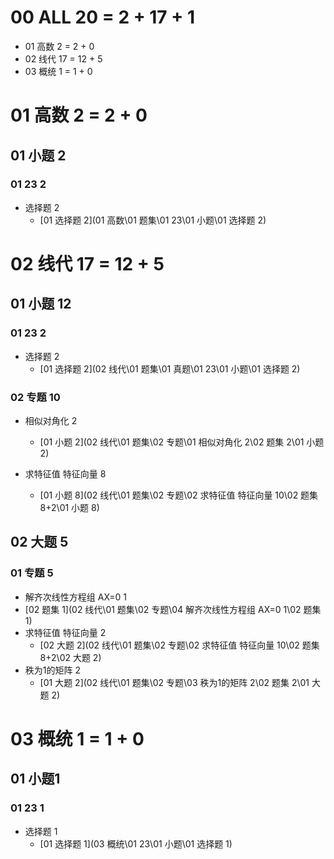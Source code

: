 # 00 ALL 20 = 2 + 17 + 1

* 01 高数 2 = 2 + 0
* 02 线代 17 = 12 + 5
* 03 概统 1 = 1 + 0



# 01 高数 2 = 2 + 0



## 01 小题 2



### 01 23 2

* 选择题  2
  *   [01 选择题 2](01 高数\01 题集\01 23\01 小题\01 选择题 2) 



# 02 线代 17 = 12 + 5



## 01 小题 12



### 01 23 2

* 选择题  2
  *    [01 选择题 2](02 线代\01 题集\01 真题\01 23\01 小题\01 选择题 2) 

### 02 专题 10

* 相似对角化 2
  *    [01 小题 2](02 线代\01 题集\02 专题\01 相似对角化 2\02 题集 2\01 小题 2) 
  
* 求特征值 特征向量 8
  *   [01 小题 8](02 线代\01 题集\02 专题\02 求特征值 特征向量 10\02 题集 8+2\01 小题 8) 
  
  




## 02 大题 5



### 01 专题 5

*  解齐次线性方程组 AX=0 1
  *   [02 题集 1](02 线代\01 题集\02 专题\04 解齐次线性方程组 AX=0 1\02 题集 1) 
*  求特征值 特征向量 2
   *    [02 大题 2](02 线代\01 题集\02 专题\02 求特征值 特征向量 10\02 题集 8+2\02 大题 2) 
*  秩为1的矩阵 2
   *   [01 大题 2](02 线代\01 题集\02 专题\03 秩为1的矩阵 2\02 题集 2\01 大题 2) 





# 03 概统 1 =  1 + 0



## 01 小题1



### 01 23 1

* 选择题 1
  *   [01 选择题 1](03 概统\01 23\01 小题\01 选择题 1) 